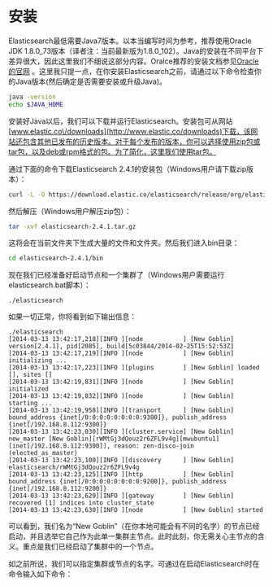 # 安装

Elasticsearch最低需要Java7版本。以本当编写时间为参考，推荐使用Oracle JDK 1.8.0\_73版本（译者注：当前最新版为1.8.0\_102）。Java的安装在不同平台下差异很大，因此这里我们不细说这部分内容。Oralce推荐的安装文档参见[Oracle的官网](http://docs.oracle.com/javase/8/docs/technotes/guides/install/install_overview.html) 。这里我只提一点，在你安装Elasticsearch之前，请通过以下命令检查你的Java版本\(然后确定是否需要安装或升级Java\)。

```bash
java -version
echo $JAVA_HOME
```

安装好Java以后，我们可以下载并运行Elasticsearch。安装包可从网站[www.elastic.co\/downloads](http://www.elastic.co/downloads)下载，该网站还包含其他已发布的历史版本。对于每个发布的版本，你可以选择使用zip包或tar包，以及deb或rpm格式的包。为了简化，这里我们使用tar包。

通过下面的命令下载Elasticsearch 2.4.1的安装包（Windows用户请下载zip版本）：

```bash
curl -L -O https://download.elastic.co/elasticsearch/release/org/elasticsearch/distribution/tar/elasticsearch/2.4.1/elasticsearch-2.4.1.tar.gz
```

然后解压（Windows用户解压zip包）：

```bash
tar -xvf elasticsearch-2.4.1.tar.gz
```

这将会在当前文件夹下生成大量的文件和文件夹。然后我们进入bin目录：

```bash
cd elasticsearch-2.4.1/bin
```

现在我们已经准备好启动节点和一个集群了（Windows用户需要运行elasticsearch.bat脚本）：

```
./elasticsearch
```

如果一切正常，你将看到如下输出信息：

```
./elasticsearch
[2014-03-13 13:42:17,218][INFO ][node           ] [New Goblin] version[2.4.1], pid[2085], build[5c03844/2014-02-25T15:52:53Z]
[2014-03-13 13:42:17,219][INFO ][node           ] [New Goblin] initializing ...
[2014-03-13 13:42:17,223][INFO ][plugins        ] [New Goblin] loaded [], sites []
[2014-03-13 13:42:19,831][INFO ][node           ] [New Goblin] initialized
[2014-03-13 13:42:19,832][INFO ][node           ] [New Goblin] starting ...
[2014-03-13 13:42:19,958][INFO ][transport      ] [New Goblin] bound_address {inet[/0:0:0:0:0:0:0:0:9300]}, publish_address {inet[/192.168.8.112:9300]}
[2014-03-13 13:42:23,030][INFO ][cluster.service] [New Goblin] new_master [New Goblin][rWMtGj3dQouz2r6ZFL9v4g][mwubuntu1][inet[/192.168.8.112:9300]], reason: zen-disco-join (elected_as_master)
[2014-03-13 13:42:23,100][INFO ][discovery      ] [New Goblin] elasticsearch/rWMtGj3dQouz2r6ZFL9v4g
[2014-03-13 13:42:23,125][INFO ][http           ] [New Goblin] bound_address {inet[/0:0:0:0:0:0:0:0:9200]}, publish_address {inet[/192.168.8.112:9200]}
[2014-03-13 13:42:23,629][INFO ][gateway        ] [New Goblin] recovered [1] indices into cluster_state
[2014-03-13 13:42:23,630][INFO ][node           ] [New Goblin] started
```

可以看到，我们名为“New Goblin”（在你本地可能会有不同的名字）的节点已经启动，并且选举它自己作为此单一集群主节点。此时此刻，你无需关心主节点的含义。重点是我们已经启动了集群中的一个节点。

如之前所说，我们可以指定集群或节点的名字。可通过在启动Elasticsearch时在命令输入如下命令：

